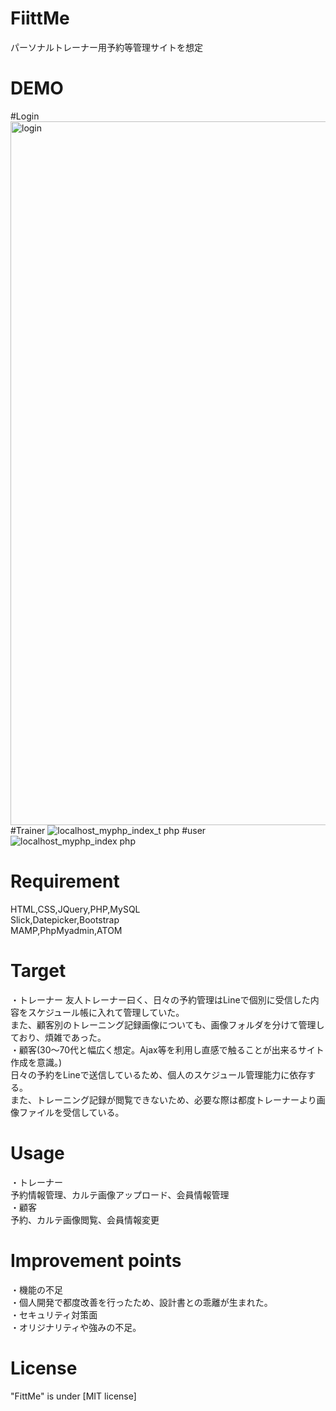 # FiittMe
  パーソナルトレーナー用予約等管理サイトを想定

# DEMO
  #Login
  <img width="1126" alt="login" src="https://user-images.githubusercontent.com/76395801/102714537-85e85400-4312-11eb-84e4-d2a73bc6800c.png">
  #Trainer
  ![localhost_myphp_index_t php](https://user-images.githubusercontent.com/76395801/102714540-8aad0800-4312-11eb-83e6-27885a4efd39.png)
  #user
  ![localhost_myphp_index php](https://user-images.githubusercontent.com/76395801/102714539-897bdb00-4312-11eb-8506-bf608ab27ed3.png)
# Requirement
  HTML,CSS,JQuery,PHP,MySQL<br>
  Slick,Datepicker,Bootstrap<br>
  MAMP,PhpMyadmin,ATOM
# Target
  ・トレーナー
    友人トレーナー曰く、日々の予約管理はLineで個別に受信した内容をスケジュール帳に入れて管理していた。<br>
    また、顧客別のトレーニング記録画像についても、画像フォルダを分けて管理しており、煩雑であった。<br>
  ・顧客(30～70代と幅広く想定。Ajax等を利用し直感で触ることが出来るサイト作成を意識。)<br>
    日々の予約をLineで送信しているため、個人のスケジュール管理能力に依存する。<br>
    また、トレーニング記録が閲覧できないため、必要な際は都度トレーナーより画像ファイルを受信している。
# Usage
  ・トレーナー<br>
    予約情報管理、カルテ画像アップロード、会員情報管理<br>
  ・顧客<br>
    予約、カルテ画像閲覧、会員情報変更
# Improvement points  
  ・機能の不足<br>
  ・個人開発で都度改善を行ったため、設計書との乖離が生まれた。<br>
  ・セキュリティ対策面<br>
  ・オリジナリティや強みの不足。
# License
  "FittMe" is under [MIT license]
  
